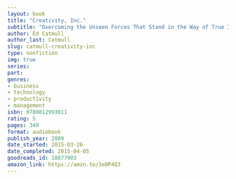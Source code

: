 ```yaml
---
layout: book
title: "Creativity, Inc."
subtitle: "Overcoming the Unseen Forces That Stand in the Way of True Inspiration"
author: Ed Catmull
author_last: Catmull
slug: catmull-creativity-inc
type: nonfiction
img: true
series: 
part: 
genres:
- business
- technology
- productivity
- management
isbn: 9780812993011
rating: 5
pages: 340
format: audiobook
publish_year: 2009
date_started: 2015-03-26
date_completed: 2015-04-05
goodreads_id: 18077903
amazon_link: https://amzn.to/3eOP4Q3
---
```

